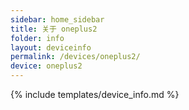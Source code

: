 ```yaml
---
sidebar: home_sidebar
title: 关于 oneplus2
folder: info
layout: deviceinfo
permalink: /devices/oneplus2/
device: oneplus2
---
```

{% include templates/device_info.md %}

